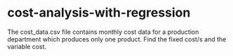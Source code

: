 # cost-analysis-with-regression

The cost_data.csv file contains monthly cost data for a production department which produces only one product. Find the fixed cost/s and the variable cost. 
